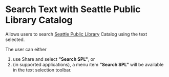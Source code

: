# Search Text with Seattle Public Library Catalog 
Allows users to search [Seattle Public Library](http://www.spl.org) Catalog using the text selected.

The user can either 
1. use Share and select **"Search SPL"**, or  
2. (in supported applications), a menu item **"Search SPL"** will be available in the text selection toolbar.
